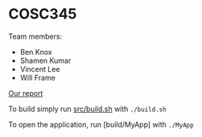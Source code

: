# COSC345

Team members:
- Ben Knox
- Shamen Kumar
- Vincent Lee
- Will Frame

[Our report](report.md)

To build simply run [src/build.sh](src/build.sh) with ``./build.sh``

To open the application, run [build/MyApp] with ``./MyApp``

